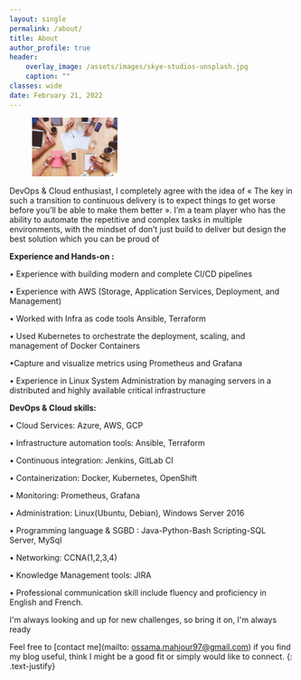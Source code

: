 ```yaml
---
layout: single
permalink: /about/
title: About
author_profile: true
header:
    overlay_image: /assets/images/skye-studios-unsplash.jpg
    caption: ""
classes: wide
date: February 21, 2022
---
```


<figure style="width: 30%" class="align-right">
  <img src="/assets/images/about.jpg" alt="">
</figure>





DevOps & Cloud enthusiast, I completely agree with the idea of « The key in such a transition to continuous delivery is to expect things to get worse before you’ll be able to make them better ».
I’m a team player who has the ability to automate the repetitive and complex tasks in multiple environments, with the mindset of don’t just build to deliver but design the best solution which you can be proud of

**Experience and Hands-on :**

• Experience with building modern and complete CI/CD pipelines 

• Experience with AWS (Storage, Application Services, Deployment, and Management)

• Worked with Infra as code tools Ansible, Terraform 

• Used Kubernetes to orchestrate the deployment, scaling, and management of Docker Containers

•Capture and visualize metrics using Prometheus and Grafana

• Experience in Linux System Administration by managing servers in a distributed and highly available critical infrastructure

**DevOps & Cloud skills:** 

• Cloud Services: Azure, AWS, GCP

• Infrastructure automation tools: Ansible, Terraform

• Continuous integration: Jenkins, GitLab CI

• Containerization: Docker, Kubernetes, OpenShift

• Monitoring: Prometheus, Grafana 

• Administration: Linux(Ubuntu, Debian), Windows Server 2016

• Programming language & SGBD : Java-Python-Bash Scripting-SQL Server, MySql

• Networking: CCNA(1,2,3,4)

• Knowledge Management tools: JIRA

• Professional communication skill include fluency and proficiency in English and French.

I'm always looking and up for new challenges, so bring it on, I'm always ready 

Feel free to [contact me](mailto: ossama.mahjour97@gmail.com) if you find my blog useful, think I might be a good fit or simply would like to connect.
{: .text-justify}





